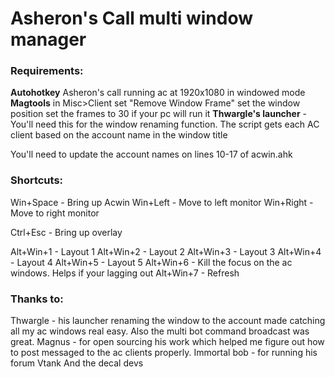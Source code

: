 # Asheron's Call multi window manager
 
### Requirements:
**Autohotkey**
Asheron's call
running ac at 1920x1080 in windowed mode
**Magtools**
in Misc>Client 
set "Remove Window Frame" 
set the window position 
set the frames to 30 if your pc will run it
**Thwargle's launcher** - You'll need this for the window renaming function. 
The script gets each AC client based on the account name in the window title

You'll need to update the account names on lines 10-17 of acwin.ahk

### Shortcuts:
Win+Space - Bring up Acwin
Win+Left - Move to left monitor
Win+Right - Move to right monitor

Ctrl+Esc - Bring up overlay

Alt+Win+1 - Layout 1
Alt+Win+2 - Layout 2
Alt+Win+3 - Layout 3
Alt+Win+4 - Layout 4
Alt+Win+5 - Layout 5
Alt+Win+6 - Kill the focus on the ac windows. Helps if your lagging out
Alt+Win+7 - Refresh





### Thanks to:
Thwargle - his launcher renaming the window to the account made catching all my ac windows real easy. Also the multi bot command broadcast was great.
Magnus - for open sourcing his work which helped me figure out how to post messaged to the ac clients properly.
Immortal bob - for running his forum
Vtank
And the decal devs